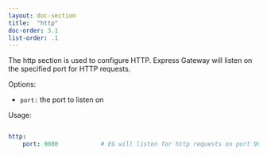 ```yaml
---
layout: doc-section
title:  "http"
doc-order: 3.1
list-order: .1
---
```

The http section is used to configure HTTP. Express Gateway will listen on  the specified port for HTTP requests.

Options:
- `port:` the port to listen on

Usage:
```yaml

http:
    port: 9080            # EG will listen for http requests on port 9080

```
